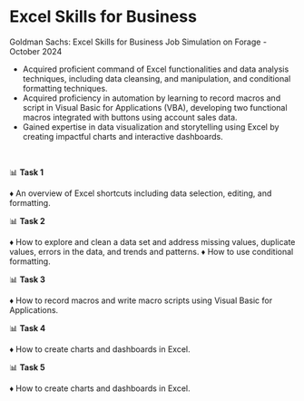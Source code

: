 # Excel Skills for Business
Goldman Sachs: Excel Skills for Business Job Simulation on Forage - October 2024  

 * Acquired proficient command of Excel functionalities and data analysis
   techniques, including data cleansing, and manipulation, and conditional
   formatting techniques.
 * Acquired proficiency in automation by learning to record macros and script in
   Visual Basic for Applications (VBA), developing two functional macros
   integrated with buttons using account sales data.
 * Gained expertise in data visualization and storytelling using Excel by creating impactful charts and interactive dashboards.
<br>

📊 **Task 1** <br>

♦ An overview of Excel shortcuts including data selection, editing, and formatting.<br>

📊 **Task 2** <br>

♦ How to explore and clean a data set and address missing values, duplicate values, errors in the data, and trends and patterns.
♦ How to use conditional formatting.<br>

📊 **Task 3** <br>

♦ How to record macros and write macro scripts using Visual Basic for Applications. <br>


📊 **Task 4** <br>

♦ How to create charts and dashboards in Excel.<br>

📊 **Task 5** <br>

♦ How to create charts and dashboards in Excel. <br>


